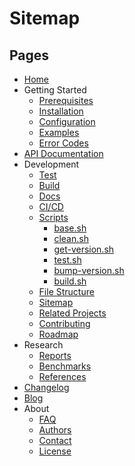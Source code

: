 # Sitemap

## Pages

- [Home](../../index.md)
- Getting Started
    - [Prerequisites](../getting-started/prerequisites.md)
    - [Installation](../getting-started/installation.md)
    - [Configuration](../getting-started/configuration.md)
    - [Examples](../getting-started/examples.md)
    - [Error Codes](../getting-started/error-codes.md)
- [API Documentation](../api-docs/index.md)
- Development
    - [Test](../dev/test.md)
    - [Build](../dev/build.md)
    - [Docs](../dev/docs.md)
    - [CI/CD](../dev/cicd.md)
    - [Scripts](../dev/scripts/index.md)
        - [base.sh](../dev/scripts/1.base.md)
        - [clean.sh](../dev/scripts/2.clean.md)
        - [get-version.sh](../dev/scripts/3.get-version.md)
        - [test.sh](../dev/scripts/4.test.md)
        - [bump-version.sh](../dev/scripts/5.bump-version.md)
        - [build.sh](../dev/scripts/6.build.md)
    - [File Structure](../dev/file-structure.md)
    - [Sitemap](../dev/sitemap.md)
    - [Related Projects](../dev/related-projects.md)
    - [Contributing](../dev/contributing.md)
    - [Roadmap](../dev/roadmap.md)
- Research
    - [Reports](../research/reports.md)
    - [Benchmarks](../research/benchmarks.md)
    - [References](../research/references.md)
- [Changelog](../changelog.md)
- [Blog](../blog/index.md)
- About
    - [FAQ](../about/faq.md)
    - [Authors](../about/authors.md)
    - [Contact](../about/contact.md)
    - [License](../about/license.md)
